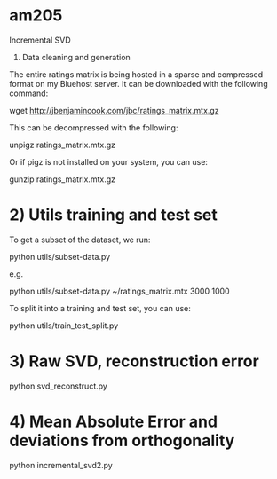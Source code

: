 am205
=====

Incremental SVD

1. Data cleaning and generation

The entire ratings matrix is being hosted in a sparse and compressed format on my Bluehost server. It can be downloaded with the following command:

wget http://jbenjamincook.com/jbc/ratings_matrix.mtx.gz

This can be decompressed with the following:

unpigz ratings_matrix.mtx.gz

Or if pigz is not installed on your system, you can use:

gunzip ratings_matrix.mtx.gz

# 2) Utils training and test set

To get a subset of the dataset, we run:

python utils/subset-data.py <path to ratings_matrix.mtx> <m> <n>

e.g.

python utils/subset-data.py ~/ratings_matrix.mtx 3000 1000

To split it into a training and test set, you can use:

python utils/train_test_split.py

# 3) Raw SVD, reconstruction error

python svd_reconstruct.py

# 4) Mean Absolute Error and deviations from orthogonality

python incremental_svd2.py